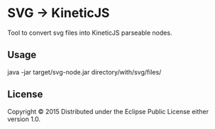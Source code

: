 # SVG -> KineticJS

Tool to convert svg files into KineticJS parseable nodes.

## Usage
java -jar target/svg-node.jar directory/with/svg/files/


## License
Copyright © 2015
Distributed under the Eclipse Public License either version 1.0.
